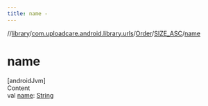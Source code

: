 ```yaml
---
title: name -
---
```

//[library](../../../index.md)/[com.uploadcare.android.library.urls](../../index.md)/[Order](../index.md)/[SIZE_ASC](index.md)/[name](name.md)



# name  
[androidJvm]  
Content  
val [name](name.md): [String](https://kotlinlang.org/api/latest/jvm/stdlib/kotlin/-string/index.html)  



